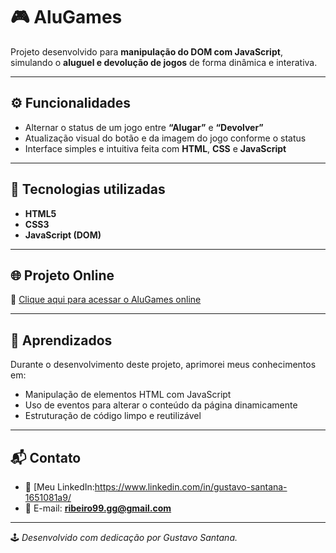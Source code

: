 # 🎮 AluGames

Projeto desenvolvido para **manipulação do DOM com JavaScript**, simulando o **aluguel e devolução de jogos** de forma dinâmica e interativa.

---

## ⚙️ Funcionalidades

- Alternar o status de um jogo entre **“Alugar”** e **“Devolver”**  
- Atualização visual do botão e da imagem do jogo conforme o status  
- Interface simples e intuitiva feita com **HTML**, **CSS** e **JavaScript**

---

## 🚀 Tecnologias utilizadas

- **HTML5**  
- **CSS3**  
- **JavaScript (DOM)**

---

## 🌐 Projeto Online

🔗 [Clique aqui para acessar o AluGames online](https://gsantana03.github.io/AluGames/)

---

## 🧠 Aprendizados

Durante o desenvolvimento deste projeto, aprimorei meus conhecimentos em:
- Manipulação de elementos HTML com JavaScript  
- Uso de eventos para alterar o conteúdo da página dinamicamente  
- Estruturação de código limpo e reutilizável  

---

## 📬 Contato

- 💼 [Meu LinkedIn:https://www.linkedin.com/in/gustavo-santana-1651081a9/  
- 📧 E-mail: **ribeiro99.gg@gmail.com**

---

🕹️ *Desenvolvido com dedicação por Gustavo Santana.*
